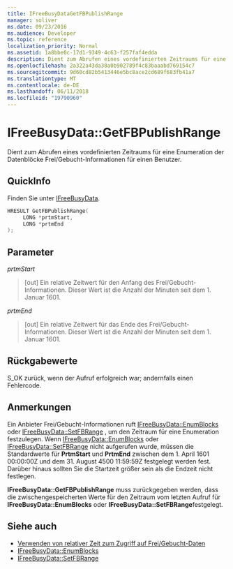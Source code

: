 ```yaml
---
title: IFreeBusyDataGetFBPublishRange
manager: soliver
ms.date: 09/23/2016
ms.audience: Developer
ms.topic: reference
localization_priority: Normal
ms.assetid: 1a8bbe0c-17d1-9349-4c63-f257faf4edda
description: Dient zum Abrufen eines vordefinierten Zeitraums für eine Enumeration der Datenblöcke Frei/Gebucht-Informationen für einen Benutzer.
ms.openlocfilehash: 2a322a43da38a0b902789f4c83baaabd769154c7
ms.sourcegitcommit: 9d60cd82b5413446e5bc8ace2cd689f683fb41a7
ms.translationtype: MT
ms.contentlocale: de-DE
ms.lasthandoff: 06/11/2018
ms.locfileid: "19790960"
---
```

# <a name="ifreebusydatagetfbpublishrange"></a>IFreeBusyData::GetFBPublishRange

Dient zum Abrufen eines vordefinierten Zeitraums für eine Enumeration der Datenblöcke Frei/Gebucht-Informationen für einen Benutzer.
  
## <a name="quick-info"></a>QuickInfo

Finden Sie unter [IFreeBusyData](ifreebusydata.md).
  
```cpp
HRESULT GetFBPublishRange( 
     LONG *prtmStart,  
     LONG *prtmEnd 
);

```

## <a name="parameters"></a>Parameter

_prtmStart_
  
> [out] Ein relative Zeitwert für den Anfang des Frei/Gebucht-Informationen. Dieser Wert ist die Anzahl der Minuten seit dem 1. Januar 1601.
    
_prtmEnd_
  
> [out] Ein relative Zeitwert für das Ende des Frei/Gebucht-Informationen. Dieser Wert ist die Anzahl der Minuten seit dem 1. Januar 1601.
    
## <a name="return-values"></a>Rückgabewerte

S_OK zurück, wenn der Aufruf erfolgreich war; andernfalls einen Fehlercode.
  
## <a name="remarks"></a>Anmerkungen

Ein Anbieter Frei/Gebucht-Informationen ruft [IFreeBusyData::EnumBlocks](ifreebusydata-enumblocks.md) oder [IFreeBusyData::SetFBRange](ifreebusydata-setfbrange.md) , um den Zeitraum für eine Enumeration festzulegen. Wenn [IFreeBusyData::EnumBlocks](ifreebusydata-enumblocks.md) oder [IFreeBusyData::SetFBRange](ifreebusydata-setfbrange.md) nicht aufgerufen wurde, müssen die Standardwerte für **PrtmStart** und **PrtmEnd** zwischen dem 1. April 1601 00:00:00Z und dem 31. August 4500 11:59:59Z festgelegt werden fest. Darüber hinaus sollten Sie die Startzeit größer sein als die Endzeit nicht festlegen. 
  
**IFreeBusyData::GetFBPublishRange** muss zurückgegeben werden, dass die zwischengespeicherten Werte für den Zeitraum vom letzten Aufruf für **IFreeBusyData::EnumBlocks** oder **IFreeBusyData::SetFBRange**festgelegt. 
  
## <a name="see-also"></a>Siehe auch

- [Verwenden von relativer Zeit zum Zugriff auf Frei/Gebucht-Daten](how-to-use-relative-time-to-access-free-busy-data.md)
- [IFreeBusyData::EnumBlocks](ifreebusydata-enumblocks.md)
- [IFreeBusyData::SetFBRange](ifreebusydata-setfbrange.md)

